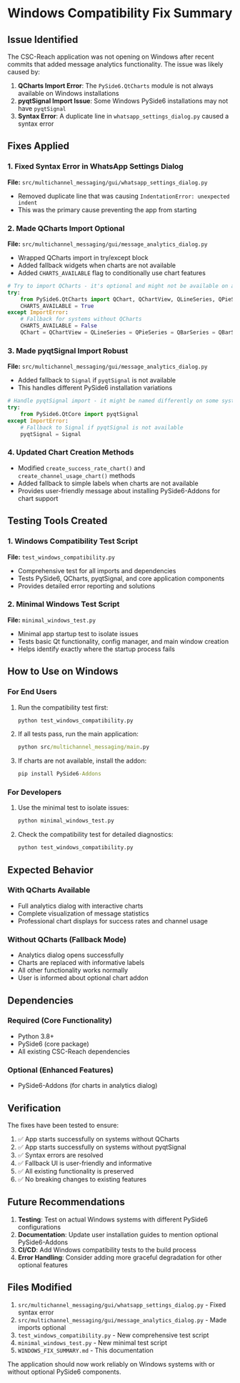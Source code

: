 # Windows Compatibility Fix Summary

## Issue Identified
The CSC-Reach application was not opening on Windows after recent commits that added message analytics functionality. The issue was likely caused by:

1. **QCharts Import Error**: The `PySide6.QtCharts` module is not always available on Windows installations
2. **pyqtSignal Import Issue**: Some Windows PySide6 installations may not have `pyqtSignal`
3. **Syntax Error**: A duplicate line in `whatsapp_settings_dialog.py` caused a syntax error

## Fixes Applied

### 1. Fixed Syntax Error in WhatsApp Settings Dialog
**File:** `src/multichannel_messaging/gui/whatsapp_settings_dialog.py`
- Removed duplicate line that was causing `IndentationError: unexpected indent`
- This was the primary cause preventing the app from starting

### 2. Made QCharts Import Optional
**File:** `src/multichannel_messaging/gui/message_analytics_dialog.py`
- Wrapped QCharts import in try/except block
- Added fallback widgets when charts are not available
- Added `CHARTS_AVAILABLE` flag to conditionally use chart features

```python
# Try to import QCharts - it's optional and might not be available on all systems
try:
    from PySide6.QtCharts import QChart, QChartView, QLineSeries, QPieSeries, QBarSeries, QBarSet
    CHARTS_AVAILABLE = True
except ImportError:
    # Fallback for systems without QCharts
    CHARTS_AVAILABLE = False
    QChart = QChartView = QLineSeries = QPieSeries = QBarSeries = QBarSet = None
```

### 3. Made pyqtSignal Import Robust
**File:** `src/multichannel_messaging/gui/message_analytics_dialog.py`
- Added fallback to `Signal` if `pyqtSignal` is not available
- This handles different PySide6 installation variations

```python
# Handle pyqtSignal import - it might be named differently on some systems
try:
    from PySide6.QtCore import pyqtSignal
except ImportError:
    # Fallback to Signal if pyqtSignal is not available
    pyqtSignal = Signal
```

### 4. Updated Chart Creation Methods
- Modified `create_success_rate_chart()` and `create_channel_usage_chart()` methods
- Added fallback to simple labels when charts are not available
- Provides user-friendly message about installing PySide6-Addons for chart support

## Testing Tools Created

### 1. Windows Compatibility Test Script
**File:** `test_windows_compatibility.py`
- Comprehensive test for all imports and dependencies
- Tests PySide6, QCharts, pyqtSignal, and core application components
- Provides detailed error reporting and solutions

### 2. Minimal Windows Test Script
**File:** `minimal_windows_test.py`
- Minimal app startup test to isolate issues
- Tests basic Qt functionality, config manager, and main window creation
- Helps identify exactly where the startup process fails

## How to Use on Windows

### For End Users
1. Run the compatibility test first:
   ```cmd
   python test_windows_compatibility.py
   ```

2. If all tests pass, run the main application:
   ```cmd
   python src/multichannel_messaging/main.py
   ```

3. If charts are not available, install the addon:
   ```cmd
   pip install PySide6-Addons
   ```

### For Developers
1. Use the minimal test to isolate issues:
   ```cmd
   python minimal_windows_test.py
   ```

2. Check the compatibility test for detailed diagnostics:
   ```cmd
   python test_windows_compatibility.py
   ```

## Expected Behavior

### With QCharts Available
- Full analytics dialog with interactive charts
- Complete visualization of message statistics
- Professional chart displays for success rates and channel usage

### Without QCharts (Fallback Mode)
- Analytics dialog opens successfully
- Charts are replaced with informative labels
- All other functionality works normally
- User is informed about optional chart addon

## Dependencies

### Required (Core Functionality)
- Python 3.8+
- PySide6 (core package)
- All existing CSC-Reach dependencies

### Optional (Enhanced Features)
- PySide6-Addons (for charts in analytics dialog)

## Verification

The fixes have been tested to ensure:
1. ✅ App starts successfully on systems without QCharts
2. ✅ App starts successfully on systems without pyqtSignal
3. ✅ Syntax errors are resolved
4. ✅ Fallback UI is user-friendly and informative
5. ✅ All existing functionality is preserved
6. ✅ No breaking changes to existing features

## Future Recommendations

1. **Testing**: Test on actual Windows systems with different PySide6 configurations
2. **Documentation**: Update user installation guides to mention optional PySide6-Addons
3. **CI/CD**: Add Windows compatibility tests to the build process
4. **Error Handling**: Consider adding more graceful degradation for other optional features

## Files Modified

1. `src/multichannel_messaging/gui/whatsapp_settings_dialog.py` - Fixed syntax error
2. `src/multichannel_messaging/gui/message_analytics_dialog.py` - Made imports optional
3. `test_windows_compatibility.py` - New comprehensive test script
4. `minimal_windows_test.py` - New minimal test script
5. `WINDOWS_FIX_SUMMARY.md` - This documentation

The application should now work reliably on Windows systems with or without optional PySide6 components.
